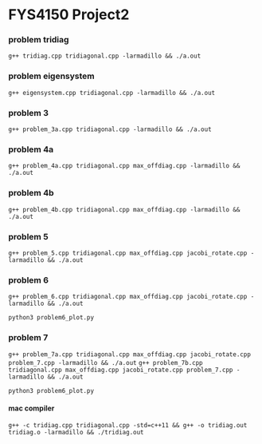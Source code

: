 # FYS4150 Project2

### problem tridiag

`g++ tridiag.cpp tridiagonal.cpp -larmadillo && ./a.out`

### problem eigensystem

`g++ eigensystem.cpp tridiagonal.cpp -larmadillo && ./a.out`

### problem 3

`g++ problem_3a.cpp tridiagonal.cpp -larmadillo && ./a.out`

### problem 4a

`g++ problem_4a.cpp tridiagonal.cpp max_offdiag.cpp -larmadillo && ./a.out`
### problem 4b

`g++ problem_4b.cpp tridiagonal.cpp max_offdiag.cpp -larmadillo && ./a.out`

### problem 5

`g++ problem_5.cpp tridiagonal.cpp max_offdiag.cpp jacobi_rotate.cpp -larmadillo && ./a.out`

### problem 6

`g++ problem_6.cpp tridiagonal.cpp max_offdiag.cpp jacobi_rotate.cpp -larmadillo && ./a.out`

`python3 problem6_plot.py`

### problem 7

`g++ problem_7a.cpp tridiagonal.cpp max_offdiag.cpp jacobi_rotate.cpp problem_7.cpp -larmadillo && ./a.out`
`g++ problem_7b.cpp tridiagonal.cpp max_offdiag.cpp jacobi_rotate.cpp problem_7.cpp -larmadillo && ./a.out`

`python3 problem6_plot.py`

#### mac compiler 

`g++ -c tridiag.cpp tridiagonal.cpp -std=c++11 && g++ -o tridiag.out tridiag.o -larmadillo && ./tridiag.out`